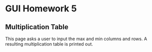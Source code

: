# GUI Homework 5
## Multiplication Table

This page asks a user to input the max and min 
columns and rows. A resulting multiplication table 
is printed out. 
